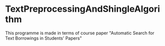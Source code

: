 # TextPreprocessingAndShingleAlgorithm
This programme is made in terms of course paper "Automatic Search for Text Borrowings in Students' Papers"
